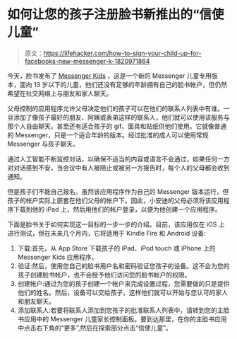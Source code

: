 # 如何让您的孩子注册脸书新推出的“信使儿童”

> 原文：<https://lifehacker.com/how-to-sign-your-child-up-for-facebooks-new-messenger-k-1820971864>

今天，脸书发布了 [Messenger Kids](https://messengerkids.com/) ，这是一个新的 Messenger 儿童专用版本，面向 13 岁以下的儿童，他们还没有足够的年龄拥有自己的脸书帐户，但仍然希望在社交网络上与朋友和家人聊天。



父母控制的应用程序允许父母决定他们的孩子可以在他们的联系人列表中有谁。一旦添加了像孩子最好的朋友、阿姨或表弟这样的联系人，他们就可以使用该服务与那个人自由聊天。甚至还有适合孩子的 gif、面具和贴纸供他们使用。它就像普通的 Messenger，只是一个适合年龄的版本。经过批准的成人可以使用常规 Messenger 与孩子聊天。

通过人工智能不断监控对话，以确保不适当的内容或语言不会通过，如果任何一方对对话感到不安，当会议中有人被阻止或被另一方报告时，每个人的父母都会收到通知。

但是孩子们不能自己报名。虽然该应用程序作为自己的 Messenger 版本运行，但孩子的帐户实际上嵌套在他们父母的帐户下。因此，小安迪的父母必须将该应用程序下载到他的 iPad 上，然后用他们的帐户登录，以便为他创建一个应用程序。

下面是脸书关于如何实现这一目标的一步一步的介绍。目前，该应用仅在 iOS 上进行测试，但在未来几个月内，它将适用于 Kindle Fire 和 Android 设备:

1.  下载:首先，从 App Store 下载孩子的 iPad、iPod touch 或 iPhone 上的 Messenger Kids 应用程序。
2.  验证:然后，使用您自己的脸书用户名和密码验证您孩子的设备。这不会为您的孩子创建脸书帐户，也不会授予他们访问您的脸书帐户的权限。
3.  创建帐户:通过为您的孩子创建一个帐户来完成设置过程，您需要做的只是提供他们的姓名。然后，设备可以交给孩子，这样他们就可以开始与您认可的家人和朋友聊天。
4.  添加联系人:若要将联系人添加到您孩子的批准联系人列表中，请转到您的主脸书应用中的 Messenger 儿童家长控制面板。要到达那里，在你的主脸书应用中点击右下角的“更多”,然后在探索部分点击“信使儿童”。